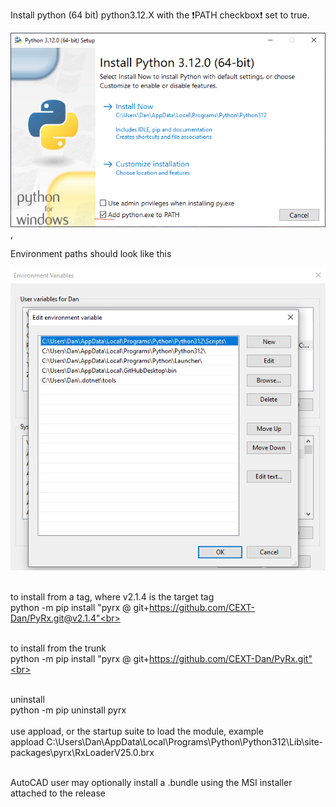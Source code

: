Install python (64 bit) python3.12.X with the :exclamation:PATH checkbox:exclamation: set to true.

![Python install](https://github.com/CEXT-Dan/PyRx/blob/main/GitResources/images/pyinstall.png), 

Environment paths should look like this

![Environment](https://github.com/CEXT-Dan/PyRx/blob/main/GitResources/images/env.png)


<br>to install from a tag, where v2.1.4 is the target tag<br>
python -m pip install "pyrx @ git+https://github.com/CEXT-Dan/PyRx.git@v2.1.4"<br>

<br>to install from the trunk<br>
python -m pip install "pyrx @ git+https://github.com/CEXT-Dan/PyRx.git"<br>

<br>uninstall<br>
python -m pip uninstall pyrx<br>
<br>
use appload, or the startup suite to load the module, example<br>
appload C:\Users\Dan\AppData\Local\Programs\Python\Python312\Lib\site-packages\pyrx\RxLoaderV25.0.brx

<br>
AutoCAD user may optionally install a .bundle using the MSI installer attached to the release

